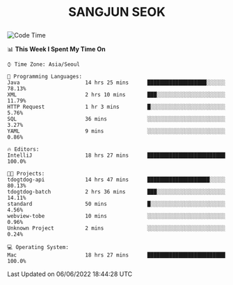 <h1>
 <p align="center">
   SANGJUN SEOK
 </p>
</h1>

<!--START_SECTION:waka-->
![Code Time](http://img.shields.io/badge/Code%20Time-0%20secs-blue)

📊 **This Week I Spent My Time On** 

```text
⌚︎ Time Zone: Asia/Seoul

💬 Programming Languages: 
Java                     14 hrs 25 mins      ███████████████████░░░░░░   78.13% 
XML                      2 hrs 10 mins       ███░░░░░░░░░░░░░░░░░░░░░░   11.79% 
HTTP Request             1 hr 3 mins         █░░░░░░░░░░░░░░░░░░░░░░░░   5.76% 
SQL                      36 mins             ░░░░░░░░░░░░░░░░░░░░░░░░░   3.27% 
YAML                     9 mins              ░░░░░░░░░░░░░░░░░░░░░░░░░   0.86%

🔥 Editors: 
IntelliJ                 18 hrs 27 mins      █████████████████████████   100.0%

🐱‍💻 Projects: 
tdogtdog-api             14 hrs 47 mins      ████████████████████░░░░░   80.13% 
tdogtdog-batch           2 hrs 36 mins       ███░░░░░░░░░░░░░░░░░░░░░░   14.11% 
standard                 50 mins             █░░░░░░░░░░░░░░░░░░░░░░░░   4.56% 
webview-tobe             10 mins             ░░░░░░░░░░░░░░░░░░░░░░░░░   0.96% 
Unknown Project          2 mins              ░░░░░░░░░░░░░░░░░░░░░░░░░   0.24%

💻 Operating System: 
Mac                      18 hrs 27 mins      █████████████████████████   100.0%

```


 Last Updated on 06/06/2022 18:44:28 UTC
<!--END_SECTION:waka-->
